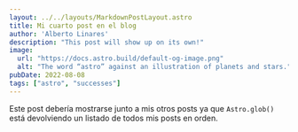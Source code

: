 ```yaml
---
layout: ../../layouts/MarkdownPostLayout.astro
title: Mi cuarto post en el blog
author: 'Alberto Linares'
description: "This post will show up on its own!"
image:
  url: "https://docs.astro.build/default-og-image.png"
  alt: "The word “astro” against an illustration of planets and stars."
pubDate: 2022-08-08
tags: ["astro", "successes"]
---
```

Este post debería mostrarse junto a mis otros posts ya que `Astro.glob()` está devolviendo un listado de todos mis posts en orden.